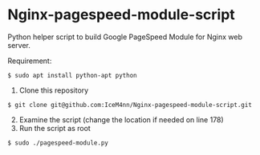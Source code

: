 # Nginx-pagespeed-module-script
Python helper script to build Google PageSpeed Module for Nginx web server.

Requirement:
```
$ sudo apt install python-apt python
```
1. Clone this repository
```
$ git clone git@github.com:IceM4nn/Nginx-pagespeed-module-script.git
```
2. Examine the script (change the location if needed on line 178)
3. Run the script as root
```
$ sudo ./pagespeed-module.py
```
